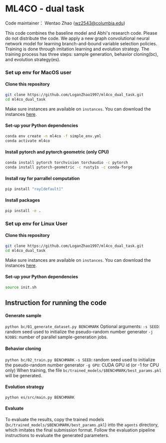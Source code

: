 #  ML4CO - dual task

Code maintainer： Wentao Zhao (wz2543@columbia.edu)

This code combines the baseline model and Abhi's research code. Please do not distribute the code.
We apply a new graph convolutional neural network model for learning branch-and-bound variable selection policies.
Training is done through imitation learning and evolution strategy. 
The training process has three steps: sample generation, behavior cloning(bc), and evolution strategy(es).


### Set up env for MacOS user
####  Clone this repository
```bash
git clone https://github.com/LoganZhao1997/ml4co_dual_task.git
cd ml4co_dual_task
```
Make sure instances are available on `instances`. You can download the instances [here](https://drive.google.com/file/d/1MytdY3IwX_aFRWdoc0mMfDN9Xg1EKUuq/view).

#### Set-up your Python dependencies
```bash
conda env create -n ml4co -f simple_env.yml
conda activate ml4co
```

#### Install pytorch and pytorch geometric (only CPU)
```bash
conda install pytorch torchvision torchaudio -c pytorch
conda install pytorch-geometric -c rusty1s -c conda-forge
```

#### Install ray for parrallel computation
```bash
pip install "ray[default]"
```

#### Install packages
```bash
pip install -e .
```

### Set up env for Linux User
####  Clone this repository
```bash
git clone https://github.com/LoganZhao1997/ml4co_dual_task.git
cd ml4co_dual_task
```
Make sure instances are available on `instances`. You can download the instances [here](https://drive.google.com/file/d/1MytdY3IwX_aFRWdoc0mMfDN9Xg1EKUuq/view).

#### Set-up your Python dependencies
```bash
source init.sh
```

## Instruction for running the code
#### Generate sample
`python bc/01_generate_dataset.py BENCHMARK`
Optional arguments:
`-s SEED`: random seed used to initialize the pseudo-random number generator
`-j NJOBS`: number of parallel sample-generation jobs.


#### Behavior cloning
`python bc/02_train.py BENCHMARK`
`-s SEED`: random seed used to initialize the pseudo-random number generator
`-g GPU`: CUDA GPU id (or -1 for CPU only)
When training, the file `bc/trained_models/$BENCHMARK/best_params.pkl` will be generated.


#### Evolution strategy
`python es/src/main.py BENCHMARK`


#### Evaluate
To evaluate the results, copy the trained models (`bc/trained_models/$BENCHMARK/best_params.pkl`) into the `agents` directory, which imitates the final submission format. 
Follow the evaluation pipeline instructions to evaluate the generated parameters.

